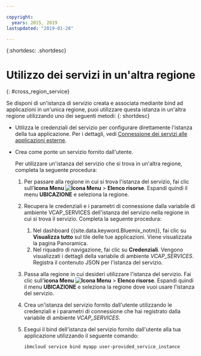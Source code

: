 ```yaml
---

copyright:
  years: 2015, 2019
lastupdated: "2019-01-28"

---
```


{:shortdesc: .shortdesc}

# Utilizzo dei servizi in un'altra regione
{: #cross_region_service}

Se disponi di un'istanza di servizio creata e associata mediante bind ad applicazioni in un'unica regione, puoi utilizzare questa istanza in un'altra regione utilizzando uno dei seguenti metodi:
{: shortdesc}

  * Utilizza le credenziali del servizio per configurare direttamente l'istanza della tua applicazione. Per i dettagli, vedi [Connessione dei servizi alle applicazioni esterne](/docs/resources?topic=externalapp).
  * Crea come ponte un servizio fornito dall'utente.

	Per utilizzare un'istanza del servizio che si trova
in un'altra regione, completa la seguente procedura:

      1. Per passare alla regione in cui si trova l'istanza del servizio, fai clic sull'**icona Menu  ![Icona Menu](../icons/icon_hamburger.svg)** > **Elenco risorse**. Espandi quindi il menu **UBICAZIONE** e seleziona la regione. 

      2. Recupera le credenziali e i parametri di connessione dalla variabile di ambiente VCAP_SERVICES dell'istanza del servizio nella regione in cui si trova il servizio. Completa la seguente
procedura:

	       1. Nel dashboard {{site.data.keyword.Bluemix_notm}}, fai clic su **Visualizza tutto** sul tile delle tue applicazioni. Viene visualizzata la pagina Panoramica.
	       2. Nel riquadro di navigazione, fai clic su **Credenziali**. Vengono visualizzati i dettagli della variabile di ambiente *VCAP_SERVICES*. Registra il contenuto JSON per l'istanza
del servizio.

      3. Passa alla regione in cui desideri utilizzare l'istanza del
servizio. Fai clic sull'**icona Menu ![Icona Menu](../icons/icon_hamburger.svg)** > **Elenco risorse**. Espandi quindi il menu **UBICAZIONE** e seleziona la regione dove vuoi usare l'istanza del servizio.

      4. Crea un'istanza del servizio fornito dall'utente utilizzando le credenziali
e i parametri di connessione che hai registrato dalla variabile di ambiente
*VCAP_SERVICES*. 

      5. Esegui il bind dell'istanza del servizio fornito dall'utente alla tua applicazione
utilizzando il seguente comando:

	     ```
	     ibmcloud service bind myapp user-provided_service_instance
	     ```
